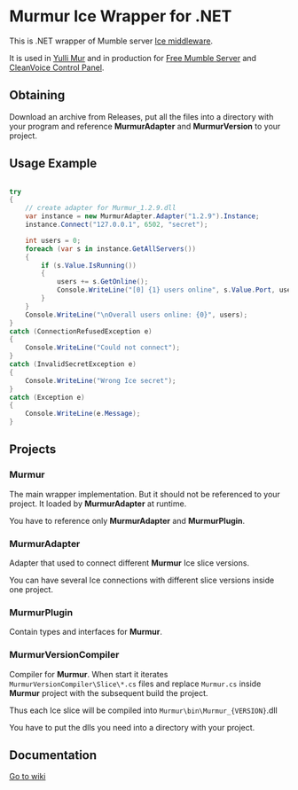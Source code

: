 
# Murmur Ice Wrapper for .NET

This is .NET wrapper of Mumble server [Ice middleware](https://wiki.mumble.info/wiki/Ice).

It is used in [Yulli Mur](http://yulli.cleanvoice.ru) and in production for [Free Mumble Server](http://cleanvoice.ru/free/mumble/) and [CleanVoice Control Panel](https://control.cleanvoice.ru).

## Obtaining

Download an archive from Releases, put all the files into a directory with your program and reference **MurmurAdapter** and **MurmurVersion** to your project.

## Usage Example
```C#

try
{
	// create adapter for Murmur_1.2.9.dll
	var instance = new MurmurAdapter.Adapter("1.2.9").Instance;
	instance.Connect("127.0.0.1", 6502, "secret");

	int users = 0;
	foreach (var s in instance.GetAllServers())
	{
		if (s.Value.IsRunning())
		{
			users += s.GetOnline();
			Console.WriteLine("[0] {1} users online", s.Value.Port, users);
		}
	}
	Console.WriteLine("\nOverall users online: {0}", users);
}
catch (ConnectionRefusedException e)
{
	Console.WriteLine("Could not connect");
}
catch (InvalidSecretException e)
{
	Console.WriteLine("Wrong Ice secret");
}
catch (Exception e)
{
	Console.WriteLine(e.Message);
}
```	

## Projects

### Murmur

The main wrapper implementation. But it should not be referenced to your project. It loaded by **MurmurAdapter** at runtime.

You have to reference only **MurmurAdapter** and **MurmurPlugin**.

### MurmurAdapter

Adapter that used to connect different **Murmur** Ice slice versions. 

You can have several Ice connections with different slice versions inside one project.

### MurmurPlugin

Contain types and interfaces for **Murmur**.

### MurmurVersionCompiler

Compiler for **Murmur**. When start it iterates `MurmurVersionCompiler\Slice\*.cs` files and replace `Murmur.cs` inside **Murmur** project with the subsequent build the project. 

Thus each Ice slice will be compiled into `Murmur\bin\Murmur_{VERSION}`.dll

You have to put the dlls you need into a directory with your project.


## Documentation

[Go to wiki](https://github.com/HarpyWar/murmur-ice-net/wiki)
